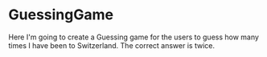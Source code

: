 GuessingGame
============

Here I'm going to create a Guessing game for the users to guess how many times I have been to Switzerland.
The correct answer is twice.
